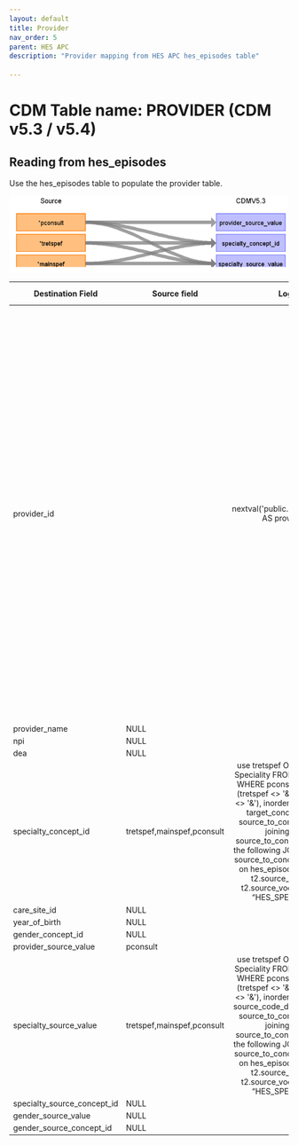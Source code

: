 ```yaml
---
layout: default
title: Provider
nav_order: 5
parent: HES APC
description: "Provider mapping from HES APC hes_episodes table"

---
```


# CDM Table name: PROVIDER (CDM v5.3 / v5.4)

## Reading from hes_episodes

Use the hes_episodes table to populate the provider table.  

![](images/image3.png)

| Destination Field | Source field | Logic | Comment field |
| --- | --- | :---: | --- |
| provider_id |  | nextval('public.sequence_pro') AS provider_id | A sequence named sequence_pro is established in the public schema to generate provider_id's. The next value of this sequence is determined by fetching the highest value from a table named "_max_id". "_max_id" is a repository for maximum ID values across various tables in the CDM. It selects the specific maximum ID by filtering on the table_name column, where it matches 'provider'. Consequently, the sequence_pro sequence generates IDs based on the maximum value found in _max_id for the 'provider' table |
| provider_name | NULL |  |  |
| npi | NULL |  |  |
| dea | NULL |  |  |
| specialty_concept_id | tretspef,mainspef,pconsult | use tretspef OR mainspef as Speciality FROM hes_episode WHERE pconsult <> '&' AND (tretspef <> '&' OR mainspef <> '&'), inorder to retrieve the target_concept_id from source_to_concept_map by joining to the source_to_concept_map with the following JOIN: LEFT JOIN source_to_concept_map as t2 on hes_episode.specialty = t2.source_code AND t2.source_vocabulary_id = “HES_SPEC_STCM”.|  |
| care_site_id |NULL | | |
| year_of_birth | NULL |  |  |
| gender_concept_id | NULL | |  |
| provider_source_value | pconsult |  |  |
| specialty_source_value | tretspef,mainspef,pconsult | use tretspef OR mainspef as Speciality FROM hes_episode WHERE pconsult <> '&' AND (tretspef <> '&' OR mainspef <> '&'), inorder to retrieve the source_code_description from source_to_concept_map by joining to the source_to_concept_map with the following JOIN: LEFT JOIN source_to_concept_map as t2 on hes_episode.specialty = t2.source_code AND t2.source_vocabulary_id = “HES_SPEC_STCM”.|  |
| specialty_source_concept_id | NULL |  | |
| gender_source_value | NULL| |  |
| gender_source_concept_id | NULL |  | |